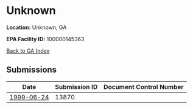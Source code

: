 # Unknown

**Location:** Unknown, GA

**EPA Facility ID:** 100000145363

[Back to GA Index](../../index.md)

## Submissions

| Date | Submission ID | Document Control Number |
|------|--------------|-------------------------|
| [1999-06-24](submissions/13870.md) | 13870 |  |
